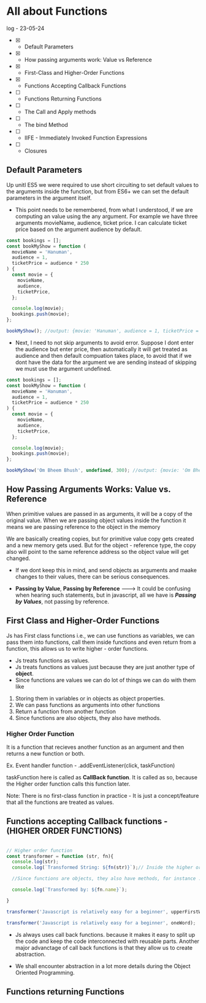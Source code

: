 # All about Functions

log - 23-05-24

- [x] - Default Parameters
- [x] - How passing arguments work: Value vs Reference
- [x] - First-Class and Higher-Order Functions
- [x] - Functions Accepting Callback Functions
- [ ] - Functions Returning Functions
- [ ] - The Call and Apply methods
- [ ] - The bind Method
- [ ] - IIFE - Immediately Invoked Function Expressions
- [ ] - Closures

## Default Parameters

Up unitl ES5 we were required to use short circuiting to set default values to the arguments inside the function, but from ES6+ we can set the default parameters in the argument itself.

- This point needs to be remembered, from what I understood, if we are computing an value using the any argument. For example we have three arguments movieName, audience, ticket price. I can calculate ticket price based on the argument audience by default.

```js
const bookings = [];
const bookMyShow = function (
  movieName = 'Hanuman',
  audience = 1,
  ticketPrice = audience * 250
) {
  const movie = {
    movieName,
    audience,
    ticketPrice,
  };

  console.log(movie);
  bookings.push(movie);
};

bookMyShow(); //output: {movie: 'Hanuman', audience = 1, ticketPrice = 20}
```

- Next, I need to not skip arguments to avoid error. Suppose I dont enter the audience but enter price, then automatically it will get treated as audience and then default compuation takes place, to avoid that if we dont have the data for the argument we are sending instead of skipping we must use the argument undefined.

```js
const bookings = [];
const bookMyShow = function (
  movieName = 'Hanuman',
  audience = 1,
  ticketPrice = audience * 250
) {
  const movie = {
    movieName,
    audience,
    ticketPrice,
  };

  console.log(movie);
  bookings.push(movie);
};

bookMyShow('Om Bheem Bhush', undefined, 300); //output: {movie: 'Om Bheem Bhush', audience = 1, ticketPrice = 300}
```

## How Passing Arguments Works: Value vs. Reference

When primitive values are passed in as arguments, it will be a copy of the original value.
When we are passing object values inside the function it means we are passing reference to the object in the memory

We are basically creating copies, but for primitive value copy gets created and a new memory gets used. But for the object - reference type, the copy also will point to the same reference address so the object value will get changed.

- If we dont keep this in mind, and send objects as arguments and maake changes to their values, there can be serious consequences.

- **Passing by Value**, **Passing by Reference** ---> It could be confusing when hearing such statements, but in javascript, all we have is ***Passing by Values***, not passing by reference.

## First Class and Higher-Order Functions

Js has First class functions i.e., we can use functions as variables, we can pass them into functions, call them inside functions and even return from a function, this allows us to write higher - order functions. 

- Js treats functions as values.
- Js treats functions as values just because they are just another type of **object**.
- Since functions are values we can do lot of things we can do with them like
1. Storing them in variables or in objects as object properties.
2. We can pass functions as arguments into other functions
3. Return a function from another function
4. Since functions are also objects, they also have methods.


### Higher Order Function
 
 It is a function that recieves another function as an argument and then returns a new function or both.

 Ex. Event handler function - .addEventListener(click, taskFunction)

 taskFunction here is called as **CallBack function**. It is called as so, because the Higher order function calls this function later.


 Note: There is no first-class function in practice - It is just a concept/feature that all the functions are treated as values.

## Functions accepting Callback functions - (HIGHER ORDER FUNCTIONS)

```js

// Higher order function
const transformer = function (str, fn){
  console.log(str);
  console.log(`Transformed String: ${fn(str)}`);// Inside the higher order function, here we are passing arguments instead, this function used as the argument in the higher-order function can use another argument which is being passed in the higher-order function.

  //Since functions are objects, they also have methods, for instance .name method gives the name of the function

  console.log(`Transformed by: ${fn.name}`);

}

transformer('Javascript is relatively easy for a beginner', upperFirstWord);//Observe how no arguments are being passed in to upperFirstWord function. 

transformer('Javascript is relatively easy for a beginner', oneWord);
```

- Js always uses call back functions. because it makes it easy to split up the code and keep the code interconnected with reusable parts. Another major advanctage of call back functions is that they allow us to create abstraction.

- We shall encounter abstraction in a lot more details during the Object Oriented Programming.

## Functions returning Functions


